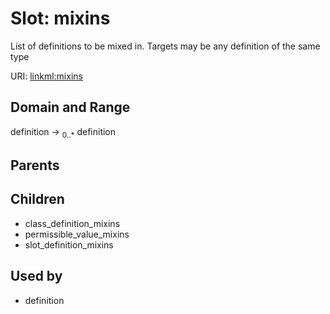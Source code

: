 
# Slot: mixins


List of definitions to be mixed in. Targets may be any definition of the same type

URI: [linkml:mixins](https://w3id.org/linkml/mixins)


## Domain and Range

definition ->  <sub>0..*</sub>
 definition

## Parents


## Children

 *  class_definition_mixins
 *  permissible_value_mixins
 *  slot_definition_mixins

## Used by

 * definition

